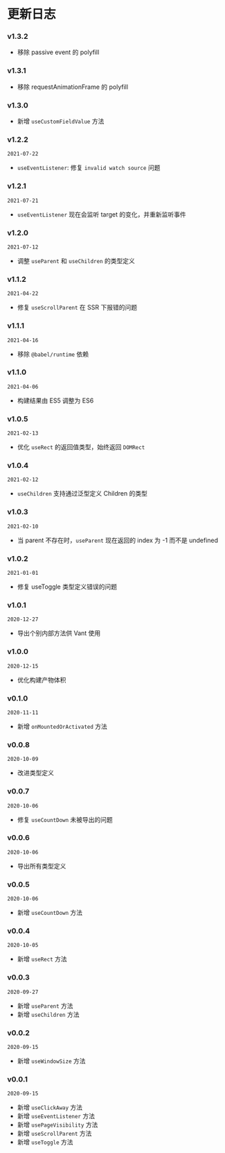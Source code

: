 # 更新日志

### v1.3.2

- 移除 passive event 的 polyfill

### v1.3.1

- 移除 requestAnimationFrame 的 polyfill

### v1.3.0

- 新增 `useCustomFieldValue` 方法

### v1.2.2

`2021-07-22`

- `useEventListener`: 修复 `invalid watch source` 问题

### v1.2.1

`2021-07-21`

- `useEventListener` 现在会监听 target 的变化，并重新监听事件

### v1.2.0

`2021-07-12`

- 调整 `useParent` 和 `useChildren` 的类型定义

### v1.1.2

`2021-04-22`

- 修复 `useScrollParent` 在 SSR 下报错的问题

### v1.1.1

`2021-04-16`

- 移除 `@babel/runtime` 依赖

### v1.1.0

`2021-04-06`

- 构建结果由 ES5 调整为 ES6

### v1.0.5

`2021-02-13`

- 优化 `useRect` 的返回值类型，始终返回 `DOMRect`

### v1.0.4

`2021-02-12`

- `useChildren` 支持通过泛型定义 Children 的类型

### v1.0.3

`2021-02-10`

- 当 parent 不存在时，`useParent` 现在返回的 index 为 -1 而不是 undefined

### v1.0.2

`2021-01-01`

- 修复 useToggle 类型定义错误的问题

### v1.0.1

`2020-12-27`

- 导出个别内部方法供 Vant 使用

### v1.0.0

`2020-12-15`

- 优化构建产物体积

### v0.1.0

`2020-11-11`

- 新增 `onMountedOrActivated` 方法

### v0.0.8

`2020-10-09`

- 改进类型定义

### v0.0.7

`2020-10-06`

- 修复 `useCountDown` 未被导出的问题

### v0.0.6

`2020-10-06`

- 导出所有类型定义

### v0.0.5

`2020-10-06`

- 新增 `useCountDown` 方法

### v0.0.4

`2020-10-05`

- 新增 `useRect` 方法

### v0.0.3

`2020-09-27`

- 新增 `useParent` 方法
- 新增 `useChildren` 方法

### v0.0.2

`2020-09-15`

- 新增 `useWindowSize` 方法

### v0.0.1

`2020-09-15`

- 新增 `useClickAway` 方法
- 新增 `useEventListener` 方法
- 新增 `usePageVisibility` 方法
- 新增 `useScrollParent` 方法
- 新增 `useToggle` 方法
